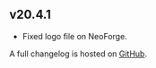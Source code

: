 ## v20.4.1
- Fixed logo file on NeoForge.

A full changelog is hosted on [GitHub](https://github.com/Trikzon/flourish/blob/1.20.4/CHANGELOG.md).
